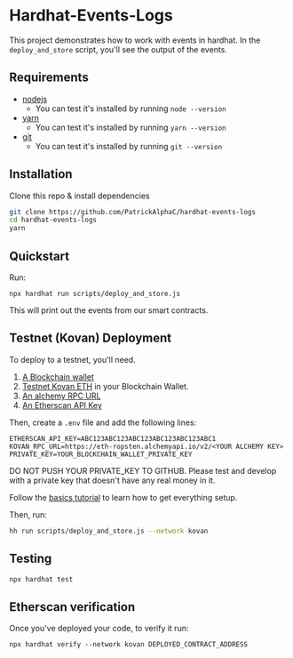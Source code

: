 # Hardhat-Events-Logs

This project demonstrates how to work with events in hardhat. In the `deploy_and_store` script, you'll see the output of
the events.

## Requirements

- [nodejs](https://nodejs.org/en/download/)
    - You can test it's installed by running `node --version`
- [yarn](https://yarnpkg.com/)
    - You can test it's installed by running `yarn --version`
- [git](https://git-scm.com/downloads)
    - You can test it's installed by running `git --version`

## Installation

Clone this repo & install dependencies

```sh
git clone https://github.com/PatrickAlphaC/hardhat-events-logs
cd hardhat-events-logs
yarn
```

## Quickstart

Run:

```
npx hardhat run scripts/deploy_and_store.js
```

This will print out the events from our smart contracts.

## Testnet (Kovan) Deployment

To deploy to a testnet, you'll need.

1. [A Blockchain wallet](https://metamask.io/)
2. [Testnet Kovan ETH](https://faucets.chain.link/) in your Blockchain Wallet.
3. [An alchemy RPC URL](https://www.alchemy.com/)
4. [An Etherscan API Key](https://etherscan.io/apis)

Then, create a `.env` file and add the following lines:

```
ETHERSCAN_API_KEY=ABC123ABC123ABC123ABC123ABC123ABC1
KOVAN_RPC_URL=https://eth-ropsten.alchemyapi.io/v2/<YOUR ALCHEMY KEY>
PRIVATE_KEY=YOUR_BLOCKCHAIN_WALLET_PRIVATE_KEY
```

DO NOT PUSH YOUR PRIVATE_KEY TO GITHUB. Please test and develop with a private key that doesn't have any real money in
it.

Follow the [basics tutorial](https://docs.chain.link/docs/beginners-tutorial/) to learn how to get everything setup.

Then, run:

```sh
hh run scripts/deploy_and_store.js --network kovan
```

## Testing

```sh
npx hardhat test
```

## Etherscan verification

Once you've deployed your code, to verify it run:

```shell
npx hardhat verify --network kovan DEPLOYED_CONTRACT_ADDRESS 
```
